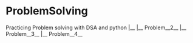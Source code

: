 # ProblemSolving
Practicing Problem solving with DSA and python
|__ 
|__ Problem__2__
|__ Problem__3__
|__ Problem__4__
